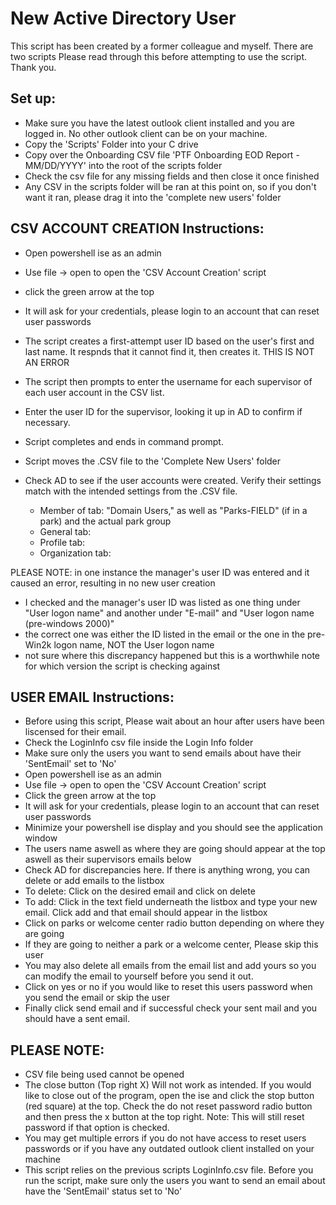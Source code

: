 # New Active Directory User
This script has been created by a former colleague and myself. 
There are two scripts 
Please read through this before attempting to use the script. Thank you.

Set up:
--------
- Make sure you have the latest outlook client installed and you are logged in. No other outlook client can be on your machine.
- Copy the 'Scripts' Folder into your C drive
- Copy over the Onboarding CSV file 'PTF Onboarding EOD Report - MM/DD/YYYY' into the root of the scripts folder
- Check the csv file for any missing fields and then close it once finished
- Any CSV in the scripts folder will be ran at this point on, so if you don't want it ran, please drag it into the 'complete new users' folder


CSV ACCOUNT CREATION Instructions:
----------------------------------
- Open powershell ise as an admin
- Use file -> open to open the 'CSV Account Creation' script
- click the green arrow at the top
- It will ask for your credentials, please login to an account that can reset user passwords
- The script creates a first-attempt user ID based on the user's first and last name. It respnds that it cannot find it, then creates it. THIS IS NOT AN ERROR
- The script then prompts to enter the username for each supervisor of each user account in the CSV list.
- Enter the user ID for the supervisor, looking it up in AD to confirm if necessary.
- Script completes and ends in command prompt.
- Script moves the .CSV file to the 'Complete New Users' folder

- Check AD to see if the user accounts were created. Verify their settings match with the intended settings from the .CSV file.
  - Member of tab: "Domain Users," as well as "Parks-FIELD" (if in a park) and the actual park group
  - General tab: 
  - Profile tab: 
  - Organization tab: 

PLEASE NOTE: in one instance the manager's user ID was entered and it caused an error, resulting in no new user creation
  - I checked and the manager's user ID was listed as one thing under "User logon name" and another under "E-mail" and "User logon name (pre-windows 2000)"
  - the correct one was either the ID listed in the email or the one in the pre-Win2k logon name, NOT the User logon name
  - not sure where this discrepancy happened but this is a worthwhile note for which version the script is checking against




USER EMAIL Instructions:
------------------------
- Before using this script, Please wait about an hour after users have been liscensed for their email.
- Check the LoginInfo csv file inside the Login Info folder
- Make sure only the users you want to send emails about have their 'SentEmail' set to 'No'
- Open powershell ise as an admin
- Use file -> open to open the 'CSV Account Creation' script
- Click the green arrow at the top
- It will ask for your credentials, please login to an account that can reset user passwords
- Minimize your powershell ise display and you should see the application window
- The users name aswell as where they are going should appear at the top aswell as their supervisors emails below
- Check AD for discrepancies here. If there is anything wrong, you can delete or add emails to the listbox
- To delete: Click on the desired email and click on delete
- To add: Click in the text field underneath the listbox and type your new email. Click add and that email should appear in the listbox
- Click on parks or welcome center radio button depending on where they are going
- If they are going to neither a park or a welcome center, Please skip this user
- You may also delete all emails from the email list and add yours so you can modify the email to yourself before you send it out.
- Click on yes or no if you would like to reset this users password when you send the email or skip the user
- Finally click send email and if successful check your sent mail and you should have a sent email.


PLEASE NOTE:
------------
- CSV file being used cannot be opened
- The close button (Top right X) Will not work as intended. If you would like to close out of the program, open the ise and click the stop button (red square) at the top. Check the do not reset password radio button and then press the x button at the top right. Note: This will still reset password if that option is checked.
- You may get multiple errors if you do not have access to reset users passwords or if you have any outdated outlook client installed on your machine
- This script relies on the previous scripts LoginInfo.csv file. Before you run the script, make sure only the users you want to send an email about have the 'SentEmail' status set to 'No'
